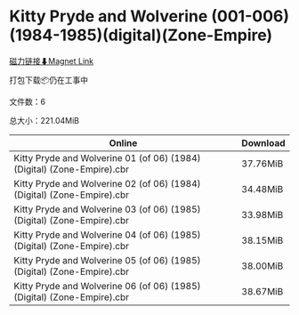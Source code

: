 # Kitty Pryde and Wolverine (001-006)(1984-1985)(digital)(Zone-Empire)

[磁力链接⬇Magnet Link](magnet:?xt=urn:btih:92957178e66d2c2f4693476dc6bade7e3bcd2473&dn=Kitty%20Pryde%20and%20Wolverine%20%28001-006%29%281984-1985%29%28digital%29%28Zone-Empire%29)

打包下载📦仍在工事中

文件数：6

总大小：221.04MiB

Online | Download
--- | ---
Kitty Pryde and Wolverine 01 (of 06) (1984) (Digital) (Zone-Empire).cbr | 37.76MiB
Kitty Pryde and Wolverine 02 (of 06) (1984) (Digital) (Zone-Empire).cbr | 34.48MiB
Kitty Pryde and Wolverine 03 (of 06) (1985) (Digital) (Zone-Empire).cbr | 33.98MiB
Kitty Pryde and Wolverine 04 (of 06) (1985) (Digital) (Zone-Empire).cbr | 38.15MiB
Kitty Pryde and Wolverine 05 (of 06) (1985) (Digital) (Zone-Empire).cbr | 38.00MiB
Kitty Pryde and Wolverine 06 (of 06) (1985) (Digital) (Zone-Empire).cbr | 38.67MiB